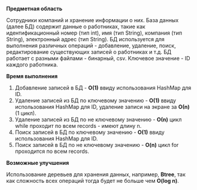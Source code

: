 **Предметная область**

Сотрудники компаний и хранение информации о них. 
База данных (далее БД) содержит данные о работниках, такие как идентификационный номер (тип int), имя (тип String), компания (тип String), электронный адрес (тип String).
БД используется для выполнения различных операций - добавление, удаление, поиск, редактирование существующих записей о работниках и т.д.
БД работает с разными файлами - бинарный, csv.
Ключевое значение - ID каждого работника.

**Время выполнения**

1) Добавление записей в БД - **О(1)** ввиду использования HashMap для ID.
2) Удаление записей из БД по ключевому значению - **О(1)** ввиду использования HashMap для ID, удаление записи на экране за **О(n)** (1 цикл).
3) Удаление записей из БД по не ключевому значению - **О(n)** цикл while проходит по всем records - имеют длину n.
4) Поиск записей в БД по ключевому значению - **О(1)** ввиду использования HashMap для ID.
5) Поиск записей в БД по не ключевому значению - **O(n)** цикл for проходится по всем records.

**Возможные улучшения**

Использование деревьев для хранения данных, например, **Btree**, так как сложность всех операций тогда будет не больше чем **O(log n)**.
